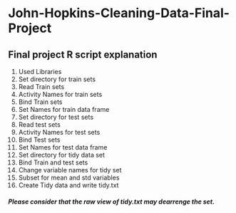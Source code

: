 # John-Hopkins-Cleaning-Data-Final-Project
## Final project R script explanation

1. Used Libraries
2. Set directory for train sets
3. Read Train sets 
4. Activity Names for train sets
5. Bind Train sets
6. Set Names for train data frame
7. Set directory for test sets
8. Read test sets
9. Activity Names for test sets
10. Bind Test sets
11. Set Names for test data frame
12. Set directory for tidy data set
13. Bind Train and test sets
14. Change variable names for tidy set
15. Subset for mean and std variables
16. Create Tidy data and write tidy.txt

##### Please consider that the raw view of tidy.txt may dearrenge the set.
